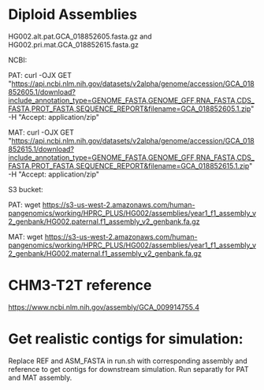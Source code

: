 # Diploid Assemblies

HG002.alt.pat.GCA_018852605.fasta.gz and HG002.pri.mat.GCA_018852615.fasta.gz

NCBI:

PAT: curl -OJX GET "https://api.ncbi.nlm.nih.gov/datasets/v2alpha/genome/accession/GCA_018852605.1/download?include_annotation_type=GENOME_FASTA,GENOME_GFF,RNA_FASTA,CDS_FASTA,PROT_FASTA,SEQUENCE_REPORT&filename=GCA_018852605.1.zip" -H "Accept: application/zip"

MAT: curl -OJX GET "https://api.ncbi.nlm.nih.gov/datasets/v2alpha/genome/accession/GCA_018852615.1/download?include_annotation_type=GENOME_FASTA,GENOME_GFF,RNA_FASTA,CDS_FASTA,PROT_FASTA,SEQUENCE_REPORT&filename=GCA_018852615.1.zip" -H "Accept: application/zip"

S3 bucket:

PAT: wget https://s3-us-west-2.amazonaws.com/human-pangenomics/working/HPRC_PLUS/HG002/assemblies/year1_f1_assembly_v2_genbank/HG002.paternal.f1_assembly_v2_genbank.fa.gz

MAT: wget https://s3-us-west-2.amazonaws.com/human-pangenomics/working/HPRC_PLUS/HG002/assemblies/year1_f1_assembly_v2_genbank/HG002.maternal.f1_assembly_v2_genbank.fa.gz

# CHM3-T2T reference

https://www.ncbi.nlm.nih.gov/assembly/GCA_009914755.4

# Get realistic contigs for simulation:

Replace REF and ASM_FASTA in run.sh with corresponding assembly and reference to get contigs for downstream simulation. Run separatly for PAT and MAT assembly. 